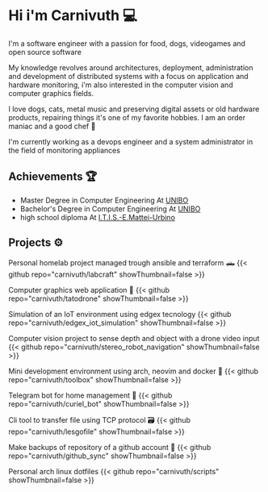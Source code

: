 # Hi i'm Carnivuth 💻

I'm a software engineer with a passion for food, dogs, videogames and open source software

My knowledge revolves around architectures, deployment, administration and development of distributed systems with a focus on application and hardware monitoring, i'm also interested in the computer vision and computer graphics fields.

I love dogs, cats, metal music and preserving digital assets or old hardware products, repairing things it's one of my favorite hobbies. I am an order maniac and a good chef 🍳

I'm currently working as a devops engineer and a system administrator in the field of monitoring appliances

##  Achievements 🏆

  - Master Degree in Computer Engineering At [UNIBO](https://www.unibo.it/it)
  - Bachelor's Degree in Computer Engineering At [UNIBO](https://www.unibo.it/it)
  - high school diploma At [I.T.I.S.-E.Mattei-Urbino](https://www.itisurbino.edu.it/)

## Projects ⚙️

Personal homelab project managed trough ansible and terraform 🛻
{{< github repo="carnivuth/labcraft" showThumbnail=false >}}

Computer graphics web application 🚁
{{< github repo="carnivuth/tatodrone" showThumbnail=false >}}

Simulation of an IoT environment using edgex tecnology
{{< github repo="carnivuth/edgex_iot_simulation" showThumbnail=false >}}

Computer vision project to sense depth and object with a drone video input
{{< github repo="carnivuth/stereo_robot_navigation" showThumbnail=false >}}

Mini development environment using arch, neovim and docker 🐳
{{< github repo="carnivuth/toolbox" showThumbnail=false >}}

Telegram bot for home management 🤖
{{< github repo="carnivuth/curiel_bot" showThumbnail=false >}}

Cli tool to transfer file using TCP protocol 🗃️
{{< github repo="carnivuth/lesgofile" showThumbnail=false >}}

Make backups of repository of a github account 💾
{{< github repo="carnivuth/github_sync" showThumbnail=false >}}

Personal arch linux dotfiles
{{< github repo="carnivuth/scripts" showThumbnail=false >}}
